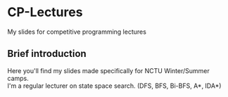 # CP-Lectures
My slides for competitive programming lectures

## Brief introduction
Here you'll find my slides made specifically for NCTU Winter/Summer camps.  
I'm a regular lecturer on state space search. (DFS, BFS, Bi-BFS, A\*, IDA\*)
